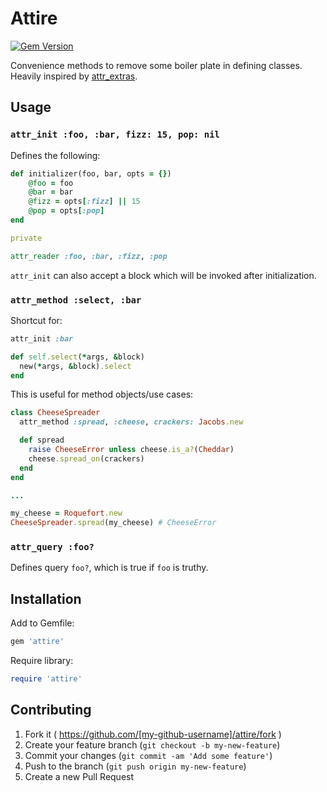 # Attire

[![Gem Version](https://badge.fury.io/rb/attire.svg)](http://badge.fury.io/rb/attire)

Convenience methods to remove some boiler plate in defining classes. Heavily inspired by [attr_extras](https://github.com/barsoom/attr_extras).

## Usage

### `attr_init :foo, :bar, fizz: 15, pop: nil`

Defines the following:

``` ruby
def initializer(foo, bar, opts = {})
	@foo = foo
	@bar = bar
	@fizz = opts[:fizz] || 15
	@pop = opts[:pop]
end

private

attr_reader :foo, :bar, :fizz, :pop
```

`attr_init` can also accept a block which will be invoked after initialization.

### `attr_method :select, :bar`

Shortcut for:

``` ruby
attr_init :bar

def self.select(*args, &block)
  new(*args, &block).select
end
```

This is useful for method objects/use cases:

``` ruby
class CheeseSpreader
  attr_method :spread, :cheese, crackers: Jacobs.new

  def spread
    raise CheeseError unless cheese.is_a?(Cheddar)
    cheese.spread_on(crackers)
  end
end

...

my_cheese = Roquefort.new
CheeseSpreader.spread(my_cheese) # CheeseError
```

### `attr_query :foo?`

Defines query `foo?`, which is true if `foo` is truthy.

## Installation

Add to Gemfile:

```ruby
gem 'attire'
```

Require library:

``` ruby
require 'attire'
```

## Contributing

1. Fork it ( https://github.com/[my-github-username]/attire/fork )
2. Create your feature branch (`git checkout -b my-new-feature`)
3. Commit your changes (`git commit -am 'Add some feature'`)
4. Push to the branch (`git push origin my-new-feature`)
5. Create a new Pull Request

